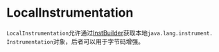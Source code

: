# LocalInstrumentation

`LocalInstrumentation`允许通过[InstBuilder](src/main/java/com/hap/instrumentation/InstBuilder.java)获取本地`java.lang.instrument. Instrumentation`对象，后者可以用于字节码增强。
